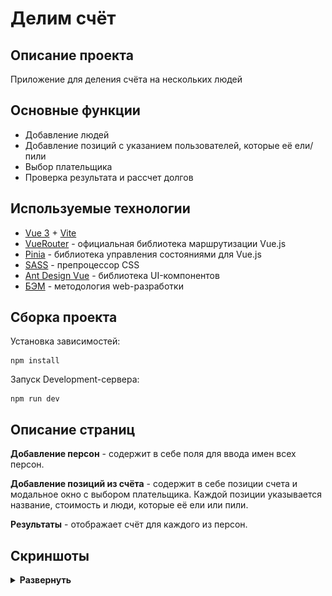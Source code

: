 # Делим счёт

## Описание проекта
Приложение для деления счёта на нескольких людей

## Основные функции 
* Добавление людей 
* Добавление позиций с указанием пользователей, которые её ели/пили
* Выбор плательщика
* Проверка результата и рассчет долгов

## Используемые технологии
* [Vue 3](https://vuejs.org/) + [Vite](https://vitejs.dev/)
* [VueRouter](https://router.vuejs.org/) - официальная библиотека маршрутизации Vue.js
* [Pinia](https://pinia.vuejs.org/) - библиотека управления состояниями для Vue.js
* [SASS](https://sass-lang.com/) - препроцессор CSS
* [Ant Design Vue](https://antdv.com/components/overview) - библиотека UI-компонентов
* [БЭМ](https://ru.bem.info/) - методология web-разработки

## Сборка проекта
Установка зависимостей:
```
npm install
```
Запуск Development-сервера:
```
npm run dev
```

## Описание страниц
**Добавление персон** - содержит в себе поля для ввода имен всех персон.

**Добавление позиций из счёта** - содержит в себе позиции счета и модальное окно с выбором плательщика. Каждой позиции указывается название, стоимость и люди, которые её ели или пили.

**Результаты** - отображает счёт для каждого из персон.

## Скриншоты
<details><summary><b>Развернуть</b></summary>
  
[![main](./screenshots/main.jpg)](https://elviraSolov.github.io/splitTheBill)

[![people](./screenshots/people.jpg)](https://elviraSolov.github.io/splitTheBill)

[![products](./screenshots/products.jpg)](https://elviraSolov.github.io/splitTheBill)

[![payer](./screenshots/payer.jpg)](https://elviraSolov.github.io/splitTheBill)

[![results](./screenshots/results.jpg)](https://elviraSolov.github.io/splitTheBill)

</details>
